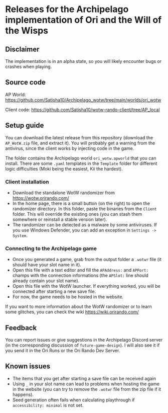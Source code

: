 # Releases for the Archipelago implementation of Ori and the Will of the Wisps

## Disclaimer

The implementation is in an alpha state, so you will likely encounter bugs or crashes when playing.

## Source code

AP World: https://github.com/Satisha10/Archipelago_wotw/tree/main/worlds/ori_wotw

Client code: https://github.com/Satisha10/wotw-rando-client/tree/AP_local

## Setup guide

You can download the latest release from this repository (download the `AP_WotW.zip` file, and extract it). You will probably get a warning from the antivirus, since the client works by injecting code in the game.

The folder contains the Archipelago world `ori_wotw.apworld` that you can install. There are some `.yaml` templates in the `Template` folder for different logic difficulties (Moki being the easiest, Kii the hardest).

### Client installation

- Download the standalone WotW randomizer from https://wotw.orirando.com/
- In the home page, there is a small button (on the right) to open the randomizer directory. In this folder, paste the binaries from the `Client` folder. This will override the existing ones (you can stash them somewhere or reinstall a stable version later).
- The randomizer can be detected as a malware by some antiviruses. If you use Windows Defender, you can add an exception in `Settings -> System`.

### Connecting to the Archipelago game

- Once you generated a game, grab from the output folder a `.wotwr` file (it should have your slot name in it).
- Open this file with a text editor and fill the `APAddress:` and `APPort:` champs with the connection informations (the `APSlot:` line should already contain your slot name).
- Open this file with the WotW launcher. If everything worked, you will be connected after starting a new save file.
- For now, the game needs to be hosted in the website.

If you want to more information about the WotW randomizer or to learn some glitches, you can check the wiki https://wiki.orirando.com/

## Feedback

You can report issues or give suggestions in the Archipelago Discord server (in the corresponding discussion of `future-game-design`). I will also see it if you send it in the Ori Runs or the Ori Rando Dev Server.

## Known issues

- The items that you get after starting a save file can be received again
- Using `_` in your slot name can lead to problems when hosting the game in the website (you can try to remove the `.wotwr` file from the zip file if it happens).
- Seed generation often fails when calculating playthrough if `accessibility: minimal` is not set.
